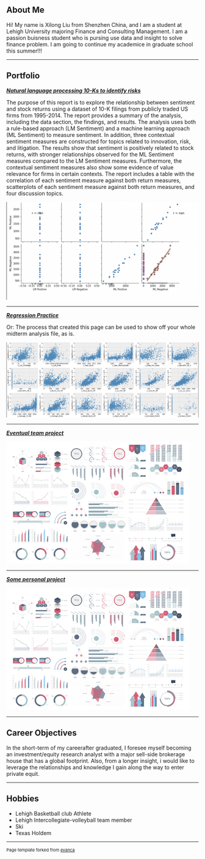 ## About Me

Hi! My name is Xilong Liu from Shenzhen China, and I am a student at Lehigh University majoring Finance and Consulting Management. I am a passion buisness student who is pursing use data and insight to solve finance problem. I am going to continue my academice in graduate school this summer!!!


---

## Portfolio

<!-- You can link to other websites, PDFs in this repo, and other pages in this repo -->

_**[Natural language processing 10-Ks to identify risks](report)**_

The purpose of this report is to explore the relationship between sentiment and stock returns using a dataset of 10-K filings from publicly traded US firms from 1995-2014. The report provides a summary of the analysis, including the data section, the findings, and results. The analysis uses both a rule-based approach (LM Sentiment) and a machine learning approach (ML Sentiment) to measure sentiment. In addition, three contextual sentiment measures are constructed for topics related to innovation, risk, and litigation. The results show that sentiment is positively related to stock returns, with stronger relationships observed for the ML Sentiment measures compared to the LM Sentiment measures. Furthermore, the contextual sentiment measures also show some evidence of value relevance for firms in certain contexts. The report includes a table with the correlation of each sentiment measure against both return measures, scatterplots of each sentiment measure against both return measures, and four discussion topics.

<img src="images/Regression graph.png?raw=true"/>

---

_**[Regression Practice](Regression_practice)**_

Or: The process that created this page can be used to show off your whole midterm analysis file, as is.

<img src="images/graph2.png?raw=true"/>

---

_**[Eventual team project](https://donbowen.github.io/teamproject/)**_

<img src="images/dummy_thumbnail.jpg?raw=true"/>

---

_**[Some personal project](/pdf/sample_presentation.pdf)**_

<img src="images/dummy_thumbnail.jpg?raw=true"/>

---

## Career Objectives
In the short-term of my careerafter graduated, I foresee myself becoming an investment/equity research analyst with a major sell-side brokerage house that has a global footprint. Also, from a longer insight, i would like to leverage the relationships and knowledge I gain along the way to enter private equit.

---

## Hobbies
- Lehigh Basketball club Athlete 
- Lehigh Intercollegiate-volleyball team member
- Ski
- Texas Holdem 

---
<p style="font-size:11px">Page template forked from <a href="https://github.com/evanca/quick-portfolio">evanca</a></p>
<!-- Remove above link if you don't want to attibute -->
